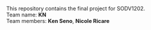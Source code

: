 This repository contains the final project for SODV1202.<br>
Team name: <strong>KN</strong><br>
Team members: <strong>Ken Seno</strong>, <strong>Nicole Ricare</strong>
